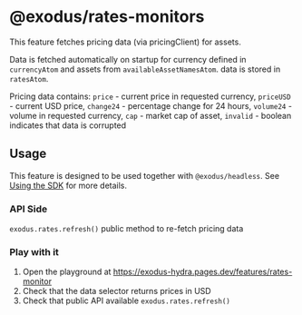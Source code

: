 # @exodus/rates-monitors

This feature fetches pricing data (via pricingClient) for assets.

Data is fetched automatically on startup for currency defined in `currencyAtom` and assets from `availableAssetNamesAtom`. data is stored in `ratesAtom`.

Pricing data contains: `price` - current price in requested currency, `priceUSD` - current USD price, `change24` - percentage change for 24 hours, `volume24` - volume in requested currency, `cap` - market cap of asset, `invalid` - boolean indicates that data is corrupted

## Usage

This feature is designed to be used together with `@exodus/headless`. See [Using the SDK](../../docs/development/using-the-sdk.md) for more details.

### API Side

`exodus.rates.refresh()` public method to re-fetch pricing data

### Play with it

1. Open the playground at https://exodus-hydra.pages.dev/features/rates-monitor
2. Check that the data selector returns prices in USD
3. Check that public API available `exodus.rates.refresh()`
